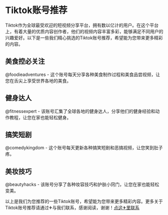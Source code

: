 # Tiktok账号推荐

Tiktok作为全球最受欢迎的短视频分享平台，拥有数以亿计的用户。在这个平台上，有着大量的优质内容创作者，他们的视频内容丰富多彩，能够满足不同用户的兴趣爱好。以下是一些我们精心挑选的Tiktok账号推荐，希望能为您带来更多精彩的内容。

## 美食控必关注

@foodieadventures - 这个账号每天分享各种美食制作过程和美食品尝视频，让您在舌尖上享受世界各地的美食。

## 健身达人

@fitnessexpert - 该账号汇集了全球各地的健身达人，分享他们的健身经验和动作教程，让您在家也能轻松健身。

## 搞笑短剧

@comedykingdom - 这个账号每天更新各种搞笑短剧和恶搞视频，让您笑到肚子疼。

## 美妆技巧

@beautyhacks - 该账号分享了各种妆容技巧和护肤小窍门，让您在家也能轻松变美。

以上是我们为您推荐的一些Tiktok账号，希望能为您带来更多精彩内容。更多关于Tiktok账号推荐请通过✈与我们联系，感谢阅读，谢谢！[点这✈里联系](https://lm.k02.cc)
